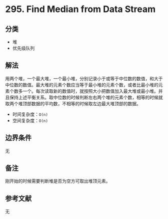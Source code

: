 # 295. Find Median from Data Stream

## 分类
* 堆
* 优先级队列

## 解法
用两个堆，一个最大堆，一个最小堆，分别记录小于或等于中位数的数值，和大于中位数的数值。最大堆的元素个数应当等于最小堆的元素个数，或者比最小堆的元素个数多一个。每次读取新的数值时，就按照大小把数值加入最大堆或最小堆。并且保持上述平衡关系。取中位数的时候判断左右两个堆的元素个数，相等的时候就取两个堆顶部数据的平均数，不相等的时候取左边最大堆顶部的数据。

* 时间复杂度：`O(n)`
* 空间复杂度：`O(n)`

## 边界条件
无

## 备注
刚开始的时候需要判断堆是否为空方可取出堆顶元素。

## 参考文献
无